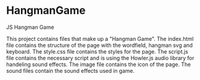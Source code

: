 # HangmanGame
JS Hangman Game

This project contains files that make up a "Hangman Game".
The index.html file contains the structure of the page with the wordfield, hangman svg and keyboard.
The style.css file contains the styles for the page.
The script.js file contains the necessary script and is using the Howler.js audio library for handeling sound effects.
The image file contains the icon of the page.
The sound files contain the sound effects used in game.
